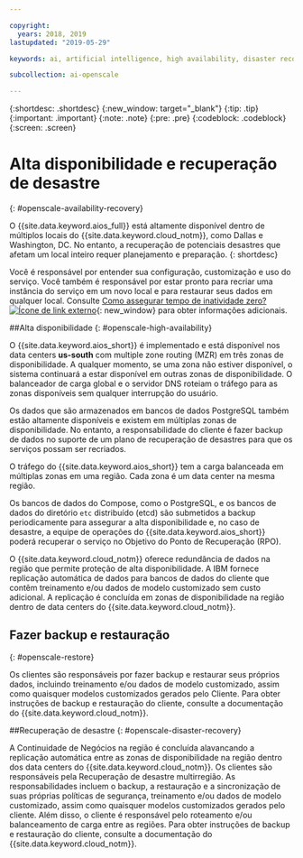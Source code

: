 ```yaml
---

copyright:
  years: 2018, 2019
lastupdated: "2019-05-29"

keywords: ai, artificial intelligence, high availability, disaster recovery, recovery, load-balancing, postgres

subcollection: ai-openscale

---
```


{:shortdesc: .shortdesc}
{:new_window: target="_blank"}
{:tip: .tip}
{:important: .important}
{:note: .note}
{:pre: .pre}
{:codeblock: .codeblock}
{:screen: .screen}

# Alta disponibilidade e recuperação de desastre
{: #openscale-availability-recovery}

O {{site.data.keyword.aios_full}} está altamente disponível dentro de múltiplos locais do {{site.data.keyword.cloud_notm}}, como Dallas e Washington, DC. No entanto, a recuperação de potenciais desastres que afetam um local inteiro requer planejamento e preparação.
{: shortdesc}

Você é responsável por entender sua configuração, customização e uso do serviço. Você também é responsável por estar pronto para recriar uma instância do serviço em um novo local e para restaurar seus dados em qualquer local. Consulte [Como assegurar tempo de inatividade zero?![Ícone de link externo](../../icons/launch-glyph.svg "Ícone de link externo")](/docs/overview?topic=overview-zero-downtime#zero-downtime){: new_window} para obter informações adicionais.

##Alta disponibilidade 
{: #openscale-high-availability}

O {{site.data.keyword.aios_short}} é implementado e está disponível nos data centers **us-south** com multiple zone routing (MZR) em três zonas de disponibilidade. A qualquer momento, se uma zona não estiver disponível, o sistema continuará a estar disponível em outras zonas de disponibilidade. O balanceador de carga global e o servidor DNS roteiam o tráfego para as zonas disponíveis sem qualquer interrupção do usuário.

Os dados que são armazenados em bancos de dados PostgreSQL também estão altamente disponíveis e existem em múltiplas zonas de disponibilidade. No entanto, a responsabilidade do cliente é fazer backup de dados no suporte de um plano de recuperação de desastres para que os serviços possam ser recriados.

O tráfego do {{site.data.keyword.aios_short}} tem a carga balanceada em múltiplas zonas em uma região. Cada zona é um data center na mesma região. 

Os bancos de dados do Compose, como o PostgreSQL, e os bancos de dados do diretório <code>etc</code> distribuído (etcd) são submetidos a backup periodicamente para assegurar a alta disponibilidade e, no caso de desastre, a equipe de operações do {{site.data.keyword.aios_short}} poderá recuperar o serviço no Objetivo do Ponto de Recuperação (RPO).
 
O {{site.data.keyword.cloud_notm}} oferece redundância de dados na região que permite proteção de alta disponibilidade. A IBM fornece replicação automática de dados para bancos de dados do cliente que contêm treinamento e/ou dados de modelo customizado sem custo adicional. A replicação é concluída em zonas de disponibilidade na região dentro de data centers do {{site.data.keyword.cloud_notm}}.
 
## Fazer backup e restauração
{: #openscale-restore}

Os clientes são responsáveis por fazer backup e restaurar seus próprios dados, incluindo treinamento e/ou dados de modelo customizado, assim como quaisquer modelos customizados gerados pelo Cliente. Para obter instruções de backup e restauração do cliente, consulte a documentação do {{site.data.keyword.cloud_notm}}.
 
##Recuperação de desastre
{: #openscale-disaster-recovery}

A Continuidade de Negócios na região é concluída alavancando a replicação automática entre as zonas de disponibilidade na região dentro dos data centers do {{site.data.keyword.cloud_notm}}. Os clientes são responsáveis pela Recuperação de desastre multirregião. As responsabilidades incluem o backup, a restauração e a sincronização de suas próprias políticas de segurança, treinamento e/ou dados de modelo customizado, assim como quaisquer modelos customizados gerados pelo cliente. Além disso, o cliente é responsável pelo roteamento e/ou balanceamento de carga entre as regiões. Para obter instruções de backup e restauração do cliente, consulte a documentação do {{site.data.keyword.cloud_notm}}.
